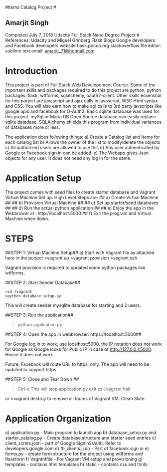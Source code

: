 #Items Catalog Project #

## Amarjit Singh ##
 Completed July 7, 2018
 Udacity Full Stack Nano Degree Project #
 References: Udacity and Miguel Grinberg Flask Blogs
 Google developers and Facebook developers website
 flask.pocoo.org
 stackoverflow
 file editor: sublime text
 email: amarjit_71@hotmail.com
 

# Introduction #

This project is part of Full Stack Web Developement Course. Some of the important skills and packages required to do this project are python, python packages: flask, wtfforms, sqlalchemy, oauth2-client. Other skills essenstial for this porject are javascript and ajax calls in javascript, W3C Html syntax and CSS. You will also earn how to make api calls to 3rd party javscripts like google apis and facebook for O-Auth2. Basic sqllite database was used for this project.
mySql or Maria DB Open Source database can easily replace sqlite datadase. SQLAlchemy shields this program from individual variances of databases more or less.

The application does following things:
	a) Create a Catalog list and Items for each catalog list
	b) Allows the owner of the list to modify/delete the objects
	c) All authorized users are allowed to use this
	d) Any user authenticated by Google or Facebook sign in can be added.
	e) The Webapp gives Json objects for any user. It does not need any log in for the same.

# Application Setup #

The project comes with seed files to create starter database and Vagrant Virtual Machine Set up.
High Level Steps are: 
	## a) Create Virtual Machine ##
	## b) Provision Virtual Machine ##
	## c) Set up starter/seed databases ##
	## d) Run the actual python application ##
	## e) Enjoy the app in the Webbrower at : http://localhost:5000
	## f) Exit the program and Virtual Machine when down.

# STEPS #

##STEP 1: Virtual Machine Setup##
a) Start with Vagrant file as attached here in the porject
	>vagrant up
	>vagrant provision
	>vagrant ssh

Vagrant provision is required to updated some python packages like wtfforms.

##STEP 2: Start Seeder Database##

	>cd /vagrant
	>python database_setup.py

This will create seeder mysqlite database for starting and 2 users.

##STEP 3: Run the application##

>python application.py

##STEP 4: Open the app in webbrowser: https://localhost:5000##

For Google log in to work, use localhost:5000. the IP notation does not work for Google
as Google looks for Public IP in case of http://127.0.0.1:5000. Hence it does not work.

Future, Facebook will route URL to https: only. The app will need to be updated to support https

##STEP 5: Close and Tear Down ##

>Ctrl-c
This will stop application.py
>exit
>exit
>vagrant halt

or >vagrant destroy to remove all traces of Vagrant VM. Clean Slate.


# Application Organization #

a) application.py - Main program to launch app
b) database_setup.py and starter_catalog.py - Create database structure and starter seed entries
c) client_screts.josn - part of Google Signin2/Auth. Refer to developers.google.com
d) fb_clients.json - Part of facebook sign in
e) forms.py - create form structure for the project using wtfforms and flaskform
f) Vagrantfile - For Vagrant VM setup and provisioning
g) templates - contains html templates
h) static - contains css and fonts 


